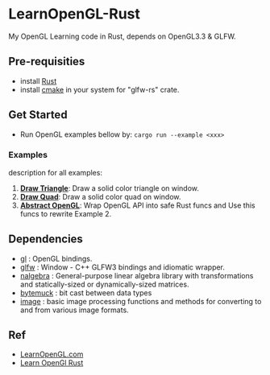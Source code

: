 # LearnOpenGL-Rust

My OpenGL Learning code in Rust, depends on OpenGL3.3 & GLFW.

## Pre-requisities

* install [Rust](https://www.rust-lang.org/tools/install)
* install [cmake](https://cmake.org/download/) in your system for "glfw-rs" crate.

## Get Started

* Run OpenGL examples bellow by: `cargo run --example <xxx>`

### Examples

description for all examples:

1. [**Draw Triangle**](https://github.com/fseeeye/LearnOpenGL-Rust/tree/main/examples/001-draw-triangle): Draw a solid color triangle on window.
2. [**Draw Quad**](https://github.com/fseeeye/LearnOpenGL-Rust/tree/main/examples/002-draw-quad): Draw a solid color quad on window.
3. [**Abstract OpenGL**](https://github.com/fseeeye/LearnOpenGL-Rust/tree/main/examples/003-abstract-gl): Wrap OpenGL API into safe Rust funcs and Use this funcs to rewrite Example 2.

## Dependencies

* [gl](https://crates.io/crates/gl) : OpenGL bindings.
* [glfw](https://crates.io/crates/glfw) : Window - C++ GLFW3 bindings and idiomatic wrapper.
* [nalgebra](https://crates.io/crates/nalgebra) : General-purpose linear algebra library with transformations and statically-sized or dynamically-sized matrices.
* [bytemuck](https://crates.io/crates/bytemuck) : bit cast between data types
* [image](https://crates.io/crates/image) : basic image processing functions and methods for converting to and from various image formats.

## Ref

* [LearnOpenGL.com](https://learnopengl.com/)
* [Learn OpenGl Rust](https://rust-tutorials.github.io/learn-opengl/)
